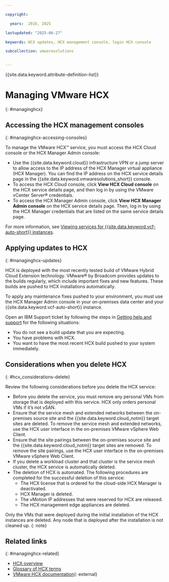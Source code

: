 ```yaml
---

copyright:

  years:  2016, 2025

lastupdated: "2025-06-27"

keywords: HCX updates, HCX management console, login HCX console

subcollection: vmwaresolutions


---
```


{{site.data.keyword.attribute-definition-list}}


# Managing VMware HCX
{: #managinghcx}

## Accessing the HCX management consoles
{: #managinghcx-accessing-consoles}

To manage the VMware HCX™ service, you must access the HCX Cloud console or the HCX Manager Admin console:

* Use the {{site.data.keyword.cloud}} infrastructure VPN or a jump server to allow access to the IP address of the HCX Manager virtual appliance (HCX Manager). You can find the IP address on the HCX service details page in the {{site.data.keyword.vmwaresolutions_short}} console.
* To access the HCX Cloud console, click **View HCX Cloud console** on the HCX service details page, and then log in by using the VMware vCenter Server® credentials.
* To access the HCX Manager Admin console, click **View HCX Manager Admin console** on the HCX service details page. Then, log in by using the HCX Manager credentials that are listed on the same service details page.

For more information, see [Viewing services for {{site.data.keyword.vcf-auto-short}} instances](/docs/vmwaresolutions?topic=vmwaresolutions-vc_viewingservices).

## Applying updates to HCX
{: #managinghcx-updates}

HCX is deployed with the most recently tested build of VMware Hybrid Cloud Extension technology. VMware® by Broadcom provides updates to the builds regularly, which include important fixes and new features. These builds are pushed to HCX installations automatically.

To apply any maintenance fixes pushed to your environment, you must use the HCX Manager Admin console in your on-premises data center and your {{site.data.keyword.vcf-auto-short}} instance.

Open an IBM Support ticket by following the steps in [Getting help and support](/docs/vmwaresolutions?topic=vmwaresolutions-trbl_support) for the following situations:
* You do not see a build update that you are expecting.
* You have problems with HCX.
* You want to have the most recent HCX build pushed to your system immediately.

## Considerations when you delete HCX
{: #hcx_considerations-delete}

Review the following considerations before you delete the HCX service:

* Before you delete the service, you must remove any personal VMs from storage that is deployed with this service. HCX only orders personal VMs if it’s not vSAN.
* Ensure that the service mesh and extended networks between the on-premises source site and the {{site.data.keyword.cloud_notm}} target sites are deleted. To remove the service mesh and extended networks, use the HCX user interface in the on-premises VMware vSphere Web Client.
* Ensure that the site pairings between the on-premises source site and the {{site.data.keyword.cloud_notm}} target sites are removed. To remove the site pairings, use the HCX user interface in the on-premises VMware vSphere Web Client.
* If you delete a workload cluster and that cluster is the service mesh cluster, the HCX service is automatically deleted.
* The deletion of HCX is automated. The following procedures are completed for the successful deletion of this service:
   * The HCX license that is ordered for the cloud-side HCX Manager is deactivated.
   * HCX Manager is deleted.
   * The vMotion IP addresses that were reserved for HCX are released.
   * The HCX management edge appliances are deleted.

Only the VMs that were deployed during the initial installation of the HCX instances are deleted. Any node that is deployed after the installation is not cleaned up.
{: note}

## Related links
{: #managinghcx-related}

* [HCX overview](/docs/vmwaresolutions?topic=vmwaresolutions-hcx_considerations#hcx_considerations)
* [Glossary of HCX terms](/docs/vmwaresolutions?topic=vmwaresolutions-hcx_glossary)
* [VMware HCX documentation](https://techdocs.broadcom.com/us/en/vmware-cis/hcx.html){: external}
